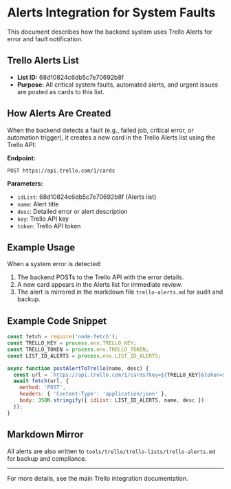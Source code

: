 # Alerts Integration for System Faults

This document describes how the backend system uses Trello Alerts for error and fault notification.

## Trello Alerts List
- **List ID:** 68d10824c6db5c7e70692b8f
- **Purpose:** All critical system faults, automated alerts, and urgent issues are posted as cards to this list.

## How Alerts Are Created
When the backend detects a fault (e.g., failed job, critical error, or automation trigger), it creates a new card in the Trello Alerts list using the Trello API:

**Endpoint:**
```
POST https://api.trello.com/1/cards
```
**Parameters:**
- `idList`: 68d10824c6db5c7e70692b8f (Alerts list)
- `name`: Alert title
- `desc`: Detailed error or alert description
- `key`: Trello API key
- `token`: Trello API token

## Example Usage
When a system error is detected:
1. The backend POSTs to the Trello API with the error details.
2. A new card appears in the Alerts list for immediate review.
3. The alert is mirrored in the markdown file `trello-alerts.md` for audit and backup.

## Example Code Snippet
```js
const fetch = require('node-fetch');
const TRELLO_KEY = process.env.TRELLO_KEY;
const TRELLO_TOKEN = process.env.TRELLO_TOKEN;
const LIST_ID_ALERTS = process.env.LIST_ID_ALERTS;

async function postAlertToTrello(name, desc) {
  const url = `https://api.trello.com/1/cards?key=${TRELLO_KEY}&token=${TRELLO_TOKEN}`;
  await fetch(url, {
    method: 'POST',
    headers: { 'Content-Type': 'application/json' },
    body: JSON.stringify({ idList: LIST_ID_ALERTS, name, desc })
  });
}
```

## Markdown Mirror
All alerts are also written to `tools/trello/trello-lists/trello-alerts.md` for backup and compliance.

---

For more details, see the main Trello integration documentation.
